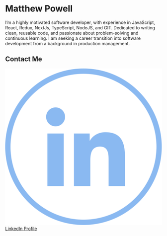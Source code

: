 # Matthew Powell

I’m a highly motivated software developer, with experience in JavaScript, React,
Redux, NextJs, TypeScript, NodeJS, and GIT. Dedicated to writing clean, reusable
code, and passionate about problem-solving and continuous learning. I am seeking
a career transition into software development from a background in production
management.

## Contact Me

![Alt text](./linked_in_logo.svg)
[LinkedIn Profile](https://www.linkedin.com/in/matt-powell2784/)
